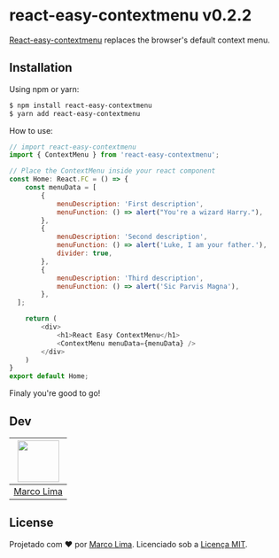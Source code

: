 # react-easy-contextmenu v0.2.2

[React-easy-contextmenu](https://github.com/Maurelima/react-easy-contextmenu) replaces the browser's default context menu.

## Installation

Using npm or yarn:

```sh
$ npm install react-easy-contextmenu
$ yarn add react-easy-contextmenu
```

How to use:

```js
// import react-easy-contextmenu
import { ContextMenu } from 'react-easy-contextmenu';

// Place the ContextMenu inside your react component
const Home: React.FC = () => {
    const menuData = [
        {
            menuDescription: 'First description',
            menuFunction: () => alert("You're a wizard Harry."),
        },
        {
            menuDescription: 'Second description',
            menuFunction: () => alert('Luke, I am your father.'),
            divider: true,
        },
        {
            menuDescription: 'Third description',
            menuFunction: () => alert('Sic Parvis Magna'),
        },
  ];

    return (
        <div>
            <h1>React Easy ContextMenu</h1>
            <ContextMenu menuData={menuData} />
        </div>
    )
}
export default Home;
```
Finaly you're good to go!

## Dev

| [<img src="https://avatars.githubusercontent.com/u/59918400?s=400&u=3554ebcf0f75263637516867945ebd371e68da71&v=4" width="75px;"/>](https://github.com/Maurelima) |
| :-----------------------------------------------------------------------------------------------------------------------------------------------------------------: |
|                                                          [Marco Lima](https://github.com/Maurelima)                                                          |

## License

Projetado com ♥ por [Marco Lima](https://github.com/Maurelima). Licenciado sob a [Licença MIT](licença).